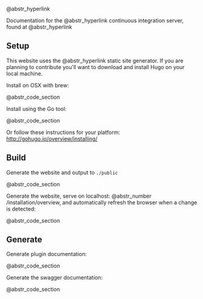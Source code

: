 @abstr_hyperlink 

Documentation for the @abstr_hyperlink continuous integration server, found at @abstr_hyperlink 

## Setup

This website uses the @abstr_hyperlink static site generator. If you are planning to contribute you'll want to download and install Hugo on your local machine.

Install on OSX with brew:

@abstr_code_section 

Install using the Go tool:

@abstr_code_section 

Or follow these instructions for your platform: http://gohugo.io/overview/installing/

## Build

Generate the website and output to `./public`

@abstr_code_section 

Generate the website, serve on localhost: @abstr_number /installation/overview, and automatically refresh the browser when a change is detected:

@abstr_code_section 

## Generate

Generate plugin documentation:

@abstr_code_section 

Generate the swagger documentation:

@abstr_code_section 
